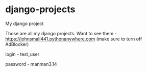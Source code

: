 # django-projects
My django project

Those are all my django projects. Want to see them - https://johnsmall441.pythonanywhere.com (make sure to turn off AdBlocker)

login - test_user

password - manman3.14

